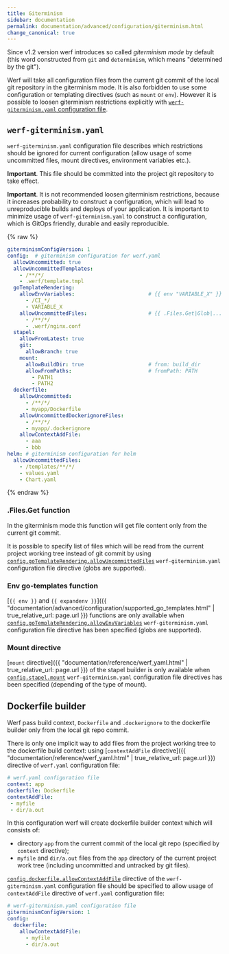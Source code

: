 ```yaml
---
title: Giterminism
sidebar: documentation
permalink: documentation/advanced/configuration/giterminism.html
change_canonical: true
---
```


Since v1.2 version werf introduces so called _giterminism mode_ by default (this word constructed from `git` and `determinism`, which means "determined by the git").

Werf will take all configuration files from the current git commit of the local git repository in the giterminism mode. It is also forbidden to use some configuration or templating directives (such as `mount` or `env`).  However it is possible to loosen giterminism restrictions explicitly with [`werf-giterminism.yaml` configuration file](#werf-giterminismyaml).

## `werf-giterminism.yaml`

`werf-giterminism.yaml` configuration file describes which restrictions should be ignored for current configuration (allow usage of some uncommitted files, mount directives, environment variables etc.).

**Important**. This file should be committed into the project git repository to take effect.

**Important**. It is not recommended loosen giterminism restrictions, because it increases probability to construct a configuration, which will lead to unreproducible builds and deploys of your application. It is important to minimize usage of `werf-giterminism.yaml` to construct a configuration, which is GitOps friendly, durable and easily reproducible.

{% raw %}
```yaml
giterminismConfigVersion: 1
config:  # giterminism configuration for werf.yaml
  allowUncommitted: true
  allowUncommittedTemplates:
    - /**/*/
    - .werf/template.tmpl
  goTemplateRendering:
    allowEnvVariables:                        # {{ env "VARIABLE_X" }}
      - /CI_*/
      - VARIABLE_X
    allowUncommittedFiles:                    # {{ .Files.Get|Glob|... "PATH1" }}
      - /**/*/
      - .werf/nginx.conf
  stapel:
    allowFromLatest: true
    git:
      allowBranch: true
    mount:
      allowBuildDir: true                     # from: build_dir
      allowFromPaths:                         # fromPath: PATH
        - PATH1
        - PATH2
  dockerfile:
    allowUncommitted:
      - /**/*/
      - myapp/Dockerfile
    allowUncommittedDockerignoreFiles:
      - /**/*/
      - myapp/.dockerignore
    allowContextAddFile:
      - aaa
      - bbb
helm: # giterminism configuration for helm
  allowUncommittedFiles:
    - /templates/**/*/
    - values.yaml
    - Chart.yaml
```
{% endraw %}

### .Files.Get function

In the giterminism mode this function will get file content only from the current git commit.

It is possible to specify list of files which will be read from the current project working tree instead of git commit by using [`config.goTemplateRendering.allowUncommittedFiles`](#werf-giterminismyaml) `werf-giterminism.yaml` configuration file directive (globs are supported).

### Env go-templates function

[`{{ env }}` and `{{ expandenv }}`]({{ "documentation/advanced/configuration/supported_go_templates.html" | true_relative_url: page.url }}) functions are only available when [`config.goTemplateRendering.allowEnvVariables`](#werf-giterminismyaml) `werf-giterminism.yaml` configuration file directive has been specified (globs are supported).

### Mount directive

[`mount` directive]({{ "documentation/reference/werf_yaml.html" | true_relative_url: page.url }}) of the stapel builder is only available when [`config.stapel.mount`](#werf-giterminismyaml) `werf-giterminism.yaml` configuration file directives has been specified (depending of the type of mount).

## Dockerfile builder

Werf pass build context, `Dockerfile` and `.dockerignore` to the dockerfile builder only from the local git repo commit.

There is only one implicit way to add files from the project working tree to the dockerfile build context: using [`contextAddFile` directive]({{ "documentation/reference/werf_yaml.html" | true_relative_url: page.url }}) directive of `werf.yaml` configuration file:

```yaml
# werf.yaml configuration file
context: app
dockerfile: Dockerfile
contextAddFile:
 - myfile
 - dir/a.out
```

In this configuration werf will create dockerfile builder context which will consists of:
 - directory `app` from the current commit of the local git repo (specified by `context` directive);
 - `myfile` and `dir/a.out` files from the `app` directory of the current project work tree (including uncommitted and untracked by git files).

[`config.dockerfile.allowContextAddFile`](#werf-giterminismyaml) directive  of the `werf-giterminism.yaml` configuration file should be specified to allow usage of `contextAddFile` directive of `werf.yaml` configuration file:

```yaml
# werf-giterminism.yaml configuration file
giterminismConfigVersion: 1
config:
  dockerfile:
    allowContextAddFile:
      - myfile
      - dir/a.out
```
